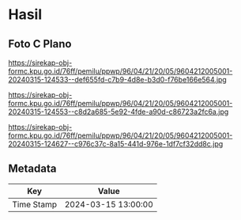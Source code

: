 # Hasil

## Foto C Plano

https://sirekap-obj-formc.kpu.go.id/76ff/pemilu/ppwp/96/04/21/20/05/9604212005001-20240315-124533--def655fd-c7b9-4d8e-b3d0-f76be166e564.jpg

https://sirekap-obj-formc.kpu.go.id/76ff/pemilu/ppwp/96/04/21/20/05/9604212005001-20240315-124553--c8d2a685-5e92-4fde-a90d-c86723a2fc6a.jpg

https://sirekap-obj-formc.kpu.go.id/76ff/pemilu/ppwp/96/04/21/20/05/9604212005001-20240315-124627--c976c37c-8a15-441d-976e-1df7cf32dd8c.jpg


## Metadata

| Key        | Value               |
| ---------- | ------------------- |
| Time Stamp | 2024-03-15 13:00:00 |



